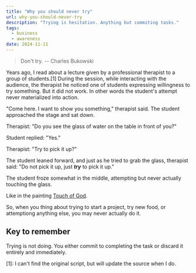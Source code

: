 ```yaml
---
title: "Why you should never try"
url: why-you-should-never-try
description: "Trying is hesitation. Anything but commiting tasks."
tags:
  - business
  - awareness
date: 2024-11-11
---
```


> Don't try. -- Charles Bukowski

Years ago, I read about a lecture given by a professional therapist to a group of students.[1] During the session, while interacting with the audience, the therapist he noticed one of students expressing willingness to try something. But it did not work. In other words the student's attempt never materialized into action.

"Come here. I want to show you something," therapist said. The student approached the stage and sat down.

Therapist: "Do you see the glass of water on the table in front of you?"

Student replied: "Yes."

Therapist: "Try to pick it up?"

The student leaned forward, and just as he tried to grab the glass, therapist said: "Do not pick it up, just ***try*** to pick it up."

The student froze somewhat in the middle, attempting but never actually touching the glass. 

Like in the painting [Touch of God](https://www.google.com/search?q=touch+of+god). 

So, when you thing about trying to start a project, try new food, or attemptiong anything else, you may never actually do it.

## Key to remember

Trying is not doing. You either commit to completing the task or discard it entirely and immediately.

[1]: I can't find the original script, but will update the source when I do.